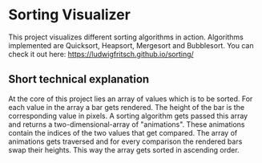 # Sorting Visualizer

This project visualizes different sorting algorithms in action. Algorithms implemented are Quicksort, Heapsort, Mergesort and Bubblesort.
You can check it out here: https://ludwigfritsch.github.io/sorting/

## Short technical explanation

At the core of this project lies an array of values which is to be sorted.
For each value in the array a bar gets rendered. The height of the bar is the corresponding value in pixels.
A sorting algorithm gets passed this array and returns a two-dimensional-array of "animations".
These animations contain the indices of the two values that get compared.
The array of animations gets traversed and for every comparison the rendered bars swap their heights.
This way the array gets sorted in ascending order.
